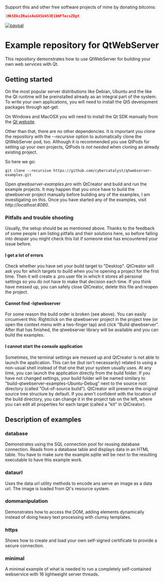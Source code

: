 Support this and other free software projects of mine by donating bitcoins:
```cpp
1Hk5EkcZRaio4uGXSU453E1bNFTecsZEpt
```
[![paypal](https://www.paypalobjects.com/en_US/i/btn/btn_donateCC_LG.gif)](https://www.paypal.com/cgi-bin/webscr?cmd=_s-xclick&hosted_button_id=9WB9VJA9RGWTN)

# Example repository for QtWebServer

This repository demonstrates how to use QtWebServer for building your own web
services with Qt.

## Getting started

On the most popular server distributions like Debian, Ubuntu and the like the Qt runtime will be preinstalled already as an integral part of the system. To write your own applications, you will need to install the Qt5 development packages through apt-get.

On Windows and MacOSX you will need to install the Qt SDK manually from the [Qt website](http://www.qt.io/download-open-source/).

Other than that, there are no other dependencies. It is important you clone the repository with the *--recursive* option to automatically clone the QtWebServer pod, too. Although it is recommended you use QtPods for setting up your own projects, QtPods is *not needed* when cloning an already existing project.

So here we go:
```
git clone --recursive https://github.com/cybercatalyst/qtwebserver-examples.git
```

Open *qtwebserver-examples.pro* with QtCreator and build and run the example projects. It may happen that you once have to build the qtwebserver project manually before building any of the examples, I am investigating on this. Once you have started any of the examples, visit *http://localhost:8080*.

### Pitfalls and trouble shooting

Usually, the setup should be as mentioned above. Thanks to the feedback of some people I am listing pitfalls and their solutions here, so before falling into despair you might check this list if someone else has encountered your issue before.

#### I get a lot of errors
Check whether you have set your build target to "Desktop". QtCreator will ask you for which targets to build when you're opening a project for the first time. Then it will create a .pro.user file in which it stores all personal settings so you do not have to make that decision each time. If you think have messed up, you can safely close QtCreator, delete this file and reopen the project.

#### Cannot find -lqtwebserver
For some reason the build order is broken (see above). You can easily circumvent this: Rightclick on the qtwebserver project in the project tree (or open the context menu with a two-finger tap) and click "Build qtwebserver". After that has finished, the qtwebserver library will be available and you can build the examples.

#### I cannot start the console application
Sometimes, the terminal settings are messed up and QtCreator is not able to launch the application. This can be (but isn't necessarily) related to using a non-usual shell instead of that one that your system usually uses. At any time, you can launch the application directly from the build folder. If you have not changed settings, your build folder will be named similary to "build-qtwebserver-examples-Ubuntu-Debug" next to the source root directory (called "Out-of-source build"). QtCreator will preserve the original source tree structure by default. If you aren't confident with the location of the build directory, you can change it in the project tab on the left, where you can edit all properties for each target (called a "kit" in QtCreator).

## Description of examples

### database

Demonstrates using the SQL connection pool for reusing database connection. Reads from a database table and displays data in an HTML table. You have to make sure the example.sqlite will be next to the resulting executable to have this example work.

### dataurl

Uses the data url utility methods to encode ans serve an image as a data url. The image is loaded from Qt's resource system.

### dommanipulation

Demonstrates how to access the DOM, adding elements dynamically instead of doing heavy text processing with clumsy templates.

### https

Shows how to create and load your own self-signed certificate to provide a secure connection.

### minimal

A minimal example of what is needed to run a completely self-contained webservice with 16 lightweight server threads.
